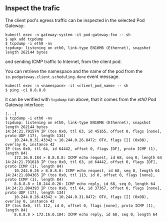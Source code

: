 ## Inspect the trafic

The client pod's egress traffic can be inspected in the selected Pod Gateway:

```shell
kubectl exec -n gateway-system -it pod-gateway-foo -- sh
$ apk add tcpdump
$ tcpdump -i eth0 -nv
tcpdump: listening on eth0, link-type EN10MB (Ethernet), snapshot length 262144 bytes

```

and sending ICMP traffic to Internet, from the client pod.

You can retrieve the namespace and the name of the pod from the `io.podgateway.client.scheduling.done` event message.

```shell
kubectl exec -n <namespace> -it <client_pod_name> -- sh
$ ping -c1 8.8.8.8
```

it can be verified with `tcpdump` run above, that it comes from the *eth0* Pod Gateway interface:

```shell
[...]
$ tcpdump -i eth0 -nv
tcpdump: listening on eth0, link-type EN10MB (Ethernet), snapshot length 262144 bytes
14:24:21.791574 IP (tos 0x0, ttl 63, id 45165, offset 0, flags [none], proto UDP (17), length 134)
    10.244.0.31.43342 > 10.244.0.26.8472: OTV, flags [I] (0x08), overlay 0, instance 42
IP (tos 0x0, ttl 64, id 64442, offset 0, flags [DF], proto ICMP (1), length 84)
    172.16.0.184 > 8.8.8.8: ICMP echo request, id 68, seq 0, length 64
14:24:21.791618 IP (tos 0x0, ttl 63, id 64442, offset 0, flags [DF], proto ICMP (1), length 84)
    10.244.0.26 > 8.8.8.8: ICMP echo request, id 68, seq 0, length 64
14:24:21.804365 IP (tos 0x0, ttl 113, id 0, offset 0, flags [none], proto ICMP (1), length 84)
    8.8.8.8 > 10.244.0.26: ICMP echo reply, id 68, seq 0, length 64
14:24:21.804393 IP (tos 0x0, ttl 64, id 37367, offset 0, flags [none], proto UDP (17), length 134)
    10.244.0.26.43342 > 10.244.0.31.8472: OTV, flags [I] (0x08), overlay 0, instance 42
IP (tos 0x0, ttl 112, id 0, offset 0, flags [none], proto ICMP (1), length 84)
    8.8.8.8 > 172.16.0.184: ICMP echo reply, id 68, seq 0, length 64
```

